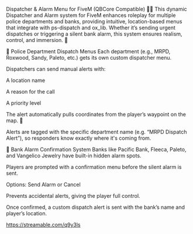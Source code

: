 Dispatcher & Alarm Menu for FiveM (QBCore Compatible) 🚓🚨
This dynamic Dispatcher and Alarm system for FiveM enhances roleplay for multiple police departments and banks, providing intuitive, location-based menus that integrate with ps-dispatch and ox_lib. Whether it’s sending urgent dispatches or triggering a silent bank alarm, this system ensures realism, control, and immersion. 🎯

🔹 Police Department Dispatch Menus
Each department (e.g., MRPD, Roxwood, Sandy, Paleto, etc.) gets its own custom dispatcher menu.

Dispatchers can send manual alerts with:

A location name

A reason for the call

A priority level

The alert automatically pulls coordinates from the player’s waypoint on the map. 📍

Alerts are tagged with the specific department name (e.g. “MRPD Dispatch Alert”), so responders know exactly where it's coming from.

🔹 Bank Alarm Confirmation System
Banks like Pacific Bank, Fleeca, Paleto, and Vangelico Jewelry have built-in hidden alarm spots.

Players are prompted with a confirmation menu before the silent alarm is sent.

Options: Send Alarm or Cancel

Prevents accidental alerts, giving the player full control.

Once confirmed, a custom dispatch alert is sent with the bank’s name and player’s location.

https://streamable.com/q9y3ls

